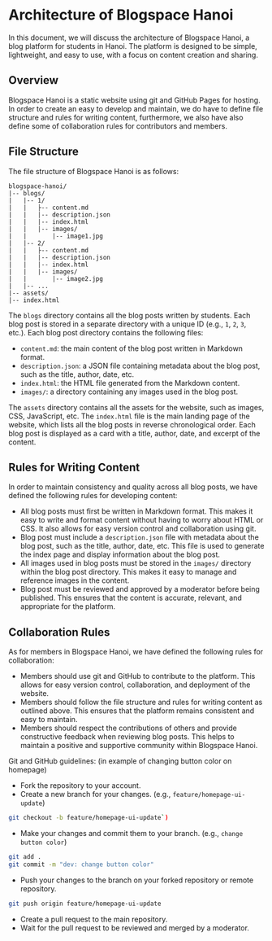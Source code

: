 # Architecture of Blogspace Hanoi

In this document, we will discuss the architecture of Blogspace Hanoi, a blog platform for students in Hanoi. The platform is designed to be simple, lightweight, and easy to use, with a focus on content creation and sharing.

## Overview

Blogspace Hanoi is a static website using git and GitHub Pages for hosting. In order to create an easy to develop and maintain, we do have to define file structure and rules for writing content, furthermore, we also have also define some of collaboration rules for contributors and members.

## File Structure

The file structure of Blogspace Hanoi is as follows:

```
blogspace-hanoi/
|-- blogs/
|   |-- 1/
|   |   ├-- content.md
|   |   |-- description.json
|   |   |-- index.html
|   |   |-- images/
|   |       |-- image1.jpg
|   |-- 2/
|   |   ├-- content.md
|   |   |-- description.json
|   |   |-- index.html
|   |   |-- images/
|   |       |-- image2.jpg
|   |-- ...
|-- assets/
|-- index.html

```

The `blogs` directory contains all the blog posts written by students. Each blog post is stored in a separate directory with a unique ID (e.g., `1`, `2`, `3`, etc.). Each blog post directory contains the following files:

- `content.md`: the main content of the blog post written in Markdown format.
- `description.json`: a JSON file containing metadata about the blog post, such as the title, author, date, etc.
- `index.html`: the HTML file generated from the Markdown content.
- `images/`: a directory containing any images used in the blog post.

The `assets` directory contains all the assets for the website, such as images, CSS, JavaScript, etc.
The `index.html` file is the main landing page of the website, which lists all the blog posts in reverse chronological order. Each blog post is displayed as a card with a title, author, date, and excerpt of the content.

## Rules for Writing Content

In order to maintain consistency and quality across all blog posts, we have defined the following rules for developing content:

- All blog posts must first be written in Markdown format. This makes it easy to write and format content without having to worry about HTML or CSS. It also allows for easy version control and collaboration using git.
- Blog post must include a `description.json` file with metadata about the blog post, such as the title, author, date, etc. This file is used to generate the index page and display information about the blog post.
- All images used in blog posts must be stored in the `images/` directory within the blog post directory. This makes it easy to manage and reference images in the content.
- Blog post must be reviewed and approved by a moderator before being published. This ensures that the content is accurate, relevant, and appropriate for the platform.

## Collaboration Rules

As for members in Blogspace Hanoi, we have defined the following rules for collaboration:

- Members should use git and GitHub to contribute to the platform. This allows for easy version control, collaboration, and deployment of the website.
- Members should follow the file structure and rules for writing content as outlined above. This ensures that the platform remains consistent and easy to maintain.
- Members should respect the contributions of others and provide constructive feedback when reviewing blog posts. This helps to maintain a positive and supportive community within Blogspace Hanoi.

Git and GitHub guidelines: (in example of changing button color on homepage) 

- Fork the repository to your account.
- Create a new branch for your changes. (e.g., `feature/homepage-ui-update`)
```bash
git checkout -b feature/homepage-ui-update`)
```

- Make your changes and commit them to your branch. (e.g., `change button color`)
```bash
git add .
git commit -m "dev: change button color"
```

- Push your changes to the branch on your forked repository or remote repository.
```bash
git push origin feature/homepage-ui-update
```

- Create a pull request to the main repository.
- Wait for the pull request to be reviewed and merged by a moderator.